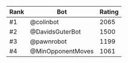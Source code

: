 Rank|Bot|Rating
---|---|---
#1|@colinbot|2065
#2|@DavidsGuterBot|1500
#3|@pawnrobot|1199
#4|@MinOpponentMoves|1061
